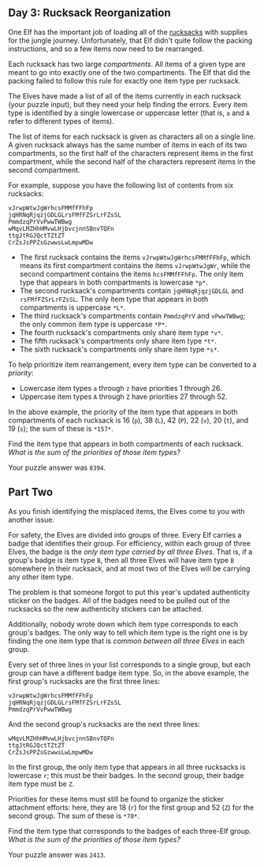 ## Day 3: Rucksack Reorganization

One Elf has the important job of loading all of the
[rucksacks](https://en.wikipedia.org/wiki/Rucksack) with supplies for the
jungle journey. Unfortunately, that Elf didn't quite follow the packing
instructions, and so a few items now need to be rearranged.

Each rucksack has two large *compartments*. All items of a  given type are
meant to go into exactly one of the two compartments. The Elf that did the
packing failed to follow this rule for exactly one  item type per rucksack.

The Elves have made a list of all of the items currently in each  rucksack
(your puzzle input), but they need your help finding the  errors. Every item
type is identified by a single lowercase or uppercase letter (that is, `a` and
`A` refer to different types of items).

The list of items for each rucksack is given as characters all on a  single
line. A given rucksack always has the same number of items in  each of its two
compartments, so the first half of the characters  represent items in the first
compartment, while the second half of the  characters represent items in the
second compartment.

For example, suppose you have the following list of contents from six
rucksacks:

```
vJrwpWtwJgWrhcsFMMfFFhFp
jqHRNqRjqzjGDLGLrsFMfFZSrLrFZsSL
PmmdzqPrVvPwwTWBwg
wMqvLMZHhHMvwLHjbvcjnnSBnvTQFn
ttgJtRGJQctTZtZT
CrZsJsPPZsGzwwsLwLmpwMDw
```

- The first rucksack contains the items `vJrwpWtwJgWrhcsFMMfFFhFp`, which means
  its first compartment contains the items `vJrwpWtwJgWr`, while the second
  compartment contains the items `hcsFMMfFFhFp`. The only item type that appears
  in both compartments is lowercase `*p*`.
- The second rucksack's compartments contain `jqHRNqRjqzjGDLGL` and
  `rsFMfFZSrLrFZsSL`. The only item type that appears in both compartments is
  uppercase `*L*`.
- The third rucksack's compartments contain `PmmdzqPrV` and `vPwwTWBwg`; the
  only common item type is uppercase `*P*`.
- The fourth rucksack's compartments only share item type `*v*`.
- The fifth rucksack's compartments only share item type `*t*`.
- The sixth rucksack's compartments only share item type `*s*`.

To help prioritize item rearrangement, every item type can be converted to a
*priority*:

- Lowercase item types `a` through `z` have priorities 1 through 26.
- Uppercase item types `A` through `Z` have priorities 27 through 52.

In the above example, the priority of the item type that appears in both
compartments of each rucksack is 16 (`p`), 38 (`L`), 42 (`P`), 22 (`v`), 20
(`t`), and 19 (`s`); the sum of these is `*157*`.

Find the item type that appears in both compartments of each rucksack. *What is
the sum of the priorities of those item types?*

Your puzzle answer was `8394`.

## Part Two

As you finish identifying the misplaced items, the Elves come to you with
another issue.

For safety, the Elves are divided into groups of three. Every Elf  carries a
badge that identifies their group. For efficiency, within each group of three
Elves, the badge is the *only item type carried by all three Elves*. That is,
if a group's badge is item type `B`, then all three Elves will have item type
`B` somewhere in their rucksack, and at most two of the Elves will be carrying
any other item type.

The problem is that someone forgot to put this year's updated  authenticity
sticker on the badges. All of the badges need to be pulled  out of the
rucksacks so the new authenticity stickers can be attached.

Additionally, nobody wrote down which item type corresponds to each  group's
badges. The only way to tell which item type is the right one is by finding the
one item type that is *common between all three Elves* in each group.

Every set of three lines in your list corresponds to a single group,  but each
group can have a different badge item type. So, in the above  example, the
first group's rucksacks are the first three lines:

```
vJrwpWtwJgWrhcsFMMfFFhFp
jqHRNqRjqzjGDLGLrsFMfFZSrLrFZsSL
PmmdzqPrVvPwwTWBwg
```

And the second group's rucksacks are the next three lines:

```
wMqvLMZHhHMvwLHjbvcjnnSBnvTQFn
ttgJtRGJQctTZtZT
CrZsJsPPZsGzwwsLwLmpwMDw
```

In the first group, the only item type that appears in all three rucksacks is
lowercase `r`; this must be their badges. In the second group, their badge item
type must be `Z`.

Priorities for these items must still be found to organize the sticker
attachment efforts: here, they are 18 (`r`) for the first group and 52 (`Z`)
for the second group. The sum of these is `*70*`.

Find the item type that corresponds to the badges of each three-Elf group.
*What is the sum of the priorities of those item types?*

Your puzzle answer was `2413`.
